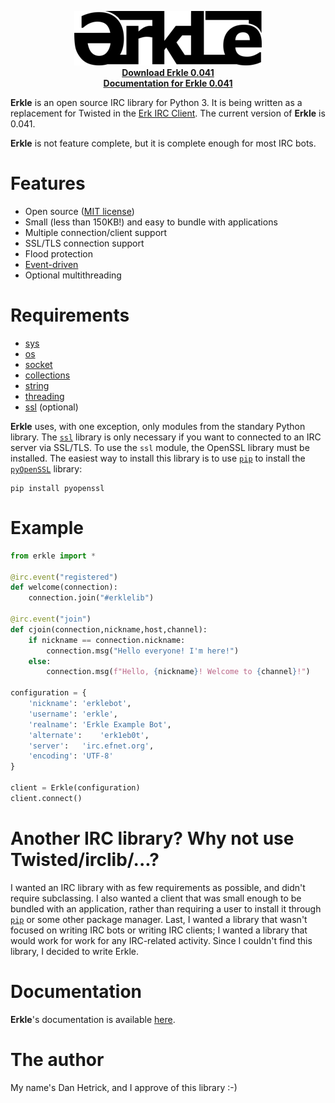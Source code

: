<p align="center">
	<img src="https://github.com/nutjob-laboratories/erkle/raw/master/images/logo_300.png"><br>
	<a href="https://github.com/nutjob-laboratories/erkle/raw/master/downloads/erkle-irclib.zip"><b>Download Erkle 0.041</b></a><br>
	<a href="https://github.com/nutjob-laboratories/erkle/blob/master/documentation/Erkle-IRC-Library.pdf"><b>Documentation for Erkle 0.041</b></a><br>
</p>

**Erkle** is an open source IRC library for Python 3. It is being written as a replacement for Twisted in the [Erk IRC Client](https://github.com/nutjob-laboratories/erk). The current version of **Erkle** is 0.041.

**Erkle** is not feature complete, but it is complete enough for most IRC bots.

# Features

* Open source ([MIT license](https://opensource.org/licenses/MIT))
* Small (less than 150KB!) and easy to bundle with applications
* Multiple connection/client support
* SSL/TLS connection support
* Flood protection
* [Event-driven](https://en.wikipedia.org/wiki/Event-driven_programming)
* Optional multithreading

# Requirements

* [sys](https://docs.python.org/3/library/sys.html)
* [os](https://docs.python.org/3/library/os.html)
* [socket](https://docs.python.org/3/library/socket.html)
* [collections](https://docs.python.org/3/library/collections.html)
* [string](https://docs.python.org/3/library/string.html)
* [threading](https://docs.python.org/3/library/threading.html)
* [ssl](https://docs.python.org/3/library/ssl.html) (optional)

**Erkle** uses, with one exception, only modules from the standary Python library. The [`ssl`](https://docs.python.org/3/library/ssl.html) library is only necessary if you want to connected to an IRC server via SSL/TLS. To use the `ssl` module, the OpenSSL library must be installed. The easiest way to install this library is to use [`pip`](https://pypi.org/project/pip/) to install the [`pyOpenSSL`](https://www.pyopenssl.org/) library:

```
pip install pyopenssl
```

# Example
```python
from erkle import *

@irc.event("registered")
def welcome(connection):
	connection.join("#erklelib")

@irc.event("join")
def cjoin(connection,nickname,host,channel):
	if nickname == connection.nickname:
		connection.msg("Hello everyone! I'm here!")
	else:
		connection.msg(f"Hello, {nickname}! Welcome to {channel}!")

configuration = {
	'nickname':	'erklebot',
	'username':	'erkle',
	'realname':	'Erkle Example Bot',
	'alternate':	'erk1eb0t',
	'server':	'irc.efnet.org',
	'encoding':	'UTF-8'
}

client = Erkle(configuration)
client.connect()
```

# Another IRC library? Why not use Twisted/irclib/...?
I wanted an IRC library with as few requirements as possible, and didn't require subclassing. I also wanted a client that was small enough to be bundled with an application, rather than requiring a user to install it through [`pip`](https://pypi.org/project/pip/) or some other package manager. Last, I wanted a library that wasn't focused on writing IRC bots or writing IRC clients; I wanted a library that would work for work for any IRC-related activity.  Since I couldn't find this library, I decided to write Erkle.

# Documentation
**Erkle**'s documentation is available [here](https://github.com/nutjob-laboratories/erkle/blob/master/documentation/Erkle-IRC-Library.pdf).

# The author

My name's Dan Hetrick, and I approve of this library :-)